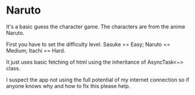 # Naruto
It's a basic guess the character game. The characters are from the anime Naruto.

First you have to set the difficulty level. 
Sasuke == Easy; 
Naruto == Medium; 
Itachi == Hard. 

It just uses basic fetching of html using the inheritance of AsyncTask<~> class.

I suspect the app not using the full potential of my internet connection so if anyone knows why and how to fix this please help.
